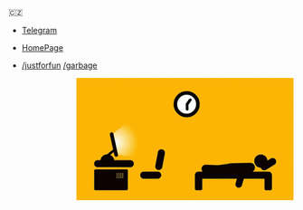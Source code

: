 🇨🇿 
- [Telegram](https://t.me/admalir)
- [HomePage](https://www.astronom.cz/malir/)

- [/justforfun](/justforfun/README.md) [/garbage](/garbage/README.md) 



<img align="right" src="ueD3gLl.gif">




<!--
**amalir/amalir** is a ✨ _special_ ✨ repository because its `README.md` (this file) appears on your GitHub profile.

Here are some ideas to get you started:

- 🔭 I’m currently working on ...
- 🌱 I’m currently learning ...
- 👯 I’m looking to collaborate on ...
- 🤔 I’m looking for help with ...
- 💬 Ask me about ...
- 📫 How to reach me: ...
- 😄 Pronouns: ...
- ⚡ Fun fact: ...
-->
